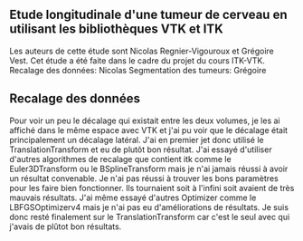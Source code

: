 ## Etude longitudinale d'une tumeur de cerveau en utilisant les bibliothèques VTK et ITK
Les auteurs de cette étude sont Nicolas Regnier-Vigouroux et Grégoire Vest.
Cet étude a été faite dans le cadre du projet du cours ITK-VTK.
Recalage des données: Nicolas
Segmentation des tumeurs: Grégoire


## Recalage des données
Pour voir un peu le décalage qui existait entre les deux volumes, je les ai affiché dans le même espace avec VTK et j'ai pu voir que le décalage était principalement un décalage latéral. J'ai en premier jet donc utilisé le TranslationTransform et eu de plutôt bon résultat.
J'ai essayé d'utiliser d'autres algorithmes de recalage que contient itk comme le Euler3DTransform ou le BSplineTransform mais je n'ai jamais réussi à avoir un résultat convenable. Je n'ai pas réussi à trouver les bons paramètres pour les faire bien fonctionner. Ils tournaient soit à l'infini soit avaient de très mauvais résultats. J'ai même essayé d'autres Optimizer comme le LBFGSOptimizerv4 mais je n'ai pas eu d'améliorations de résultats.
Je suis donc resté finalement sur le TranslationTransform car c'est le seul avec qui j'avais de plûtot bon résultats.
